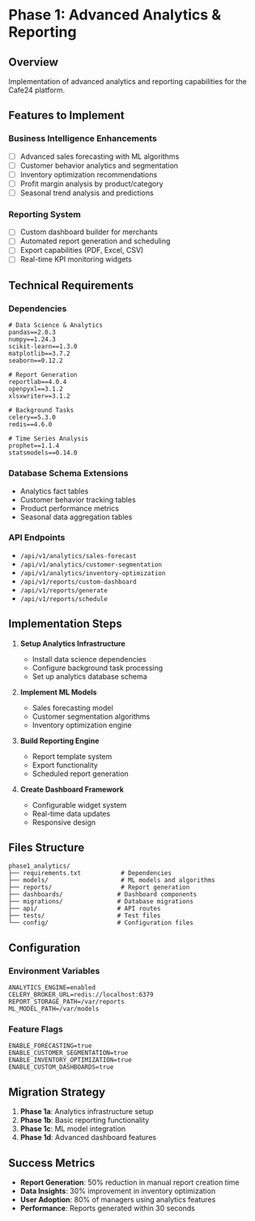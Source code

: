 # Phase 1: Advanced Analytics & Reporting

## Overview
Implementation of advanced analytics and reporting capabilities for the Cafe24 platform.

## Features to Implement

### Business Intelligence Enhancements
- [ ] Advanced sales forecasting with ML algorithms
- [ ] Customer behavior analytics and segmentation
- [ ] Inventory optimization recommendations
- [ ] Profit margin analysis by product/category
- [ ] Seasonal trend analysis and predictions

### Reporting System
- [ ] Custom dashboard builder for merchants
- [ ] Automated report generation and scheduling
- [ ] Export capabilities (PDF, Excel, CSV)
- [ ] Real-time KPI monitoring widgets

## Technical Requirements

### Dependencies
```
# Data Science & Analytics
pandas==2.0.3
numpy==1.24.3
scikit-learn==1.3.0
matplotlib==3.7.2
seaborn==0.12.2

# Report Generation
reportlab==4.0.4
openpyxl==3.1.2
xlsxwriter==3.1.2

# Background Tasks
celery==5.3.0
redis==4.6.0

# Time Series Analysis
prophet==1.1.4
statsmodels==0.14.0
```

### Database Schema Extensions
- Analytics fact tables
- Customer behavior tracking tables
- Product performance metrics
- Seasonal data aggregation tables

### API Endpoints
- `/api/v1/analytics/sales-forecast`
- `/api/v1/analytics/customer-segmentation`
- `/api/v1/analytics/inventory-optimization`
- `/api/v1/reports/custom-dashboard`
- `/api/v1/reports/generate`
- `/api/v1/reports/schedule`

## Implementation Steps

1. **Setup Analytics Infrastructure**
   - Install data science dependencies
   - Configure background task processing
   - Set up analytics database schema

2. **Implement ML Models**
   - Sales forecasting model
   - Customer segmentation algorithms
   - Inventory optimization engine

3. **Build Reporting Engine**
   - Report template system
   - Export functionality
   - Scheduled report generation

4. **Create Dashboard Framework**
   - Configurable widget system
   - Real-time data updates
   - Responsive design

## Files Structure
```
phase1_analytics/
├── requirements.txt           # Dependencies
├── models/                    # ML models and algorithms
├── reports/                   # Report generation
├── dashboards/               # Dashboard components
├── migrations/               # Database migrations
├── api/                      # API routes
├── tests/                    # Test files
└── config/                   # Configuration files
```

## Configuration

### Environment Variables
```
ANALYTICS_ENGINE=enabled
CELERY_BROKER_URL=redis://localhost:6379
REPORT_STORAGE_PATH=/var/reports
ML_MODEL_PATH=/var/models
```

### Feature Flags
```
ENABLE_FORECASTING=true
ENABLE_CUSTOMER_SEGMENTATION=true
ENABLE_INVENTORY_OPTIMIZATION=true
ENABLE_CUSTOM_DASHBOARDS=true
```

## Migration Strategy

1. **Phase 1a**: Analytics infrastructure setup
2. **Phase 1b**: Basic reporting functionality
3. **Phase 1c**: ML model integration
4. **Phase 1d**: Advanced dashboard features

## Success Metrics

- **Report Generation**: 50% reduction in manual report creation time
- **Data Insights**: 30% improvement in inventory optimization
- **User Adoption**: 80% of managers using analytics features
- **Performance**: Reports generated within 30 seconds